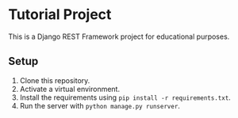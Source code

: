 # Tutorial Project

This is a Django REST Framework project for educational purposes.

## Setup

1. Clone this repository.
2. Activate a virtual environment.
3. Install the requirements using `pip install -r requirements.txt`.
4. Run the server with `python manage.py runserver`.
